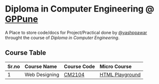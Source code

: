 # Diploma in Computer Engineering @ [GPPune](https://gppune.ac.in/) 

A Place to store code/docs for Project/Practical done by [@yashppawar](https://www.github.com/yashppawar) throught the course of _Diploma in Computer Engineering_.

## Course Table
| Sr.no | Course Name   | Course Code                                    | Micro Course                                                 |
| :---- | :------------ | :--------------------------------------------- | :----------------------------------------------------------- |
| 1     | Web Designing | [CM2104](https://www.github.com/yp-gpp/CM2104) | [HTML Playground](https://github.com/yp-gpp/HTML-Playground) |
